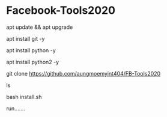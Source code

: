# Facebook-Tools2020


apt update && apt upgrade

apt install git -y

apt install python -y

apt install python2 -y

git clone https://github.com/aungmoemyint404/FB-Tools2020

ls

bash install.sh

run.......
